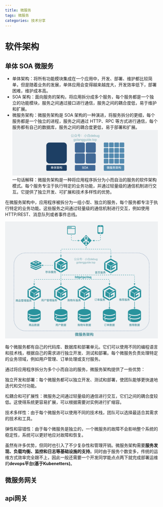 ```yaml
---
title: 微服务
tags: 微服务
categories: 技术分享
---
```

# 软件架构
## 单体 SOA 微服务
- 单体架构：将所有功能模块集成在一个应用中，开发、部署、维护都比较简单，但是随着业务的发展，单体应用会变得越来越庞大，开发效率低下，部署困难，维护成本高。
- SOA 架构：面向服务的架构，将应用拆分成多个服务，每个服务都是一个独立的功能模块，服务之间通过接口进行通信，服务之间的耦合度低，易于维护和扩展。
- 微服务架构：微服务架构是 SOA 架构的一种演进，将服务拆分的更细，每个服务都是一个独立的进程，服务之间通过 HTTP、RPC 等方式进行通信，每个服务都有自己的数据库，服务之间的耦合度更低，易于部署和扩展。
![alt text](image-454.png)
一句话解释：微服务架构是一种将应用程序拆分为小而自治的服务的软件架构模式。每个服务专注于执行特定的业务功能，并通过轻量级的通信机制进行交互。它提供了独立开发、可扩展和技术多样性的优势。

在微服务架构中，应用程序被拆分为一组小型、独立的服务，每个服务都专注于执行特定的业务功能。这些服务之间通过轻量级的通信机制进行交互，例如使用 HTTP/REST、消息队列或者事件总线。

![alt text](image-449.png)

每个微服务都有自己的代码库、数据库和部署单元。它们可以使用不同的编程语言和技术栈，根据自己的需求进行独立开发、测试和部署。每个微服务负责处理特定的业务领域，例如用户管理、订单处理或支付服务。

通过将应用程序拆分为多个小而自治的服务，微服务架构提供了一些优势：

独立开发和部署：每个微服务都可以独立开发、测试和部署，使团队能够更快速地迭代和交付功能。

松耦合和可扩展性：微服务之间通过轻量级的通信进行交互，它们之间的耦合度较低。这使得系统更容易扩展，可以根据需要对实例进行扩缩容。

技术多样性：由于每个微服务可以使用不同的技术栈，团队可以选择最适合其需求的技术和工具。

弹性和容错性：由于每个微服务是独立的，一个微服务的故障不会影响整个系统的稳定性，系统可以更好地应对故障和恢复。

虽然有许多优势，但同时也引入了不少复杂性和管理开销。微服务架构需要**服务发现、负载均衡、监控和日志等基础设施的支持**。同时由于服务个数变多，传统的运维方式效率完全跟不上，因此一般还需要一个开发同学能点点两下就完成部署运维的**devops平台(基于Kubenetters)**。
## 微服务网关
## api网关